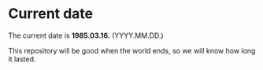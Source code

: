 # Current date

The current date is **1985.03.16.** (YYYY.MM.DD.)

This repository will be good when the world ends, so we will know how long it lasted.